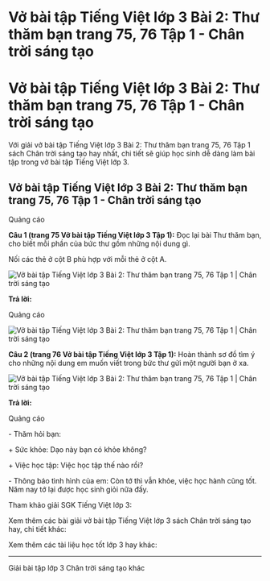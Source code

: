 # Vở bài tập Tiếng Việt lớp 3 Bài 2: Thư thăm bạn trang 75, 76 Tập 1 - Chân trời sáng tạo

# Vở bài tập Tiếng Việt lớp 3 Bài 2: Thư thăm bạn trang 75, 76 Tập 1 - Chân trời sáng tạo

Với giải vở bài tập Tiếng Việt lớp 3 Bài 2: Thư thăm bạn trang 75, 76 Tập 1 sách Chân trời sáng tạo hay nhất, chi tiết sẽ giúp học sinh dễ dàng làm bài tập trong vở bài tập Tiếng Việt lớp 3.

## Vở bài tập Tiếng Việt lớp 3 Bài 2: Thư thăm bạn trang 75, 76 Tập 1 - Chân trời sáng tạo

Quảng cáo

**Câu 1 (trang 75 Vở bài tập Tiếng Việt lớp 3 Tập 1):** Đọc lại bài Thư thăm bạn, cho biết mỗi phần của bức thư gồm những nội dung gì.

Nối các thẻ ở cột B phù hợp với mỗi thẻ ở cột A.

![Vở bài tập Tiếng Việt lớp 3 Bài 2: Thư thăm bạn trang 75, 76 Tập 1 | Chân trời sáng tạo](https://vietjack.com/vbt-tieng-viet-3-ct/images/bai-2-thu-tham-ban-sgk-tr-107-1.PNG)

**Trả lời:**

Quảng cáo

![Vở bài tập Tiếng Việt lớp 3 Bài 2: Thư thăm bạn trang 75, 76 Tập 1 | Chân trời sáng tạo](https://vietjack.com/vbt-tieng-viet-3-ct/images/bai-2-thu-tham-ban-sgk-tr-107-2.PNG)

**Câu 2 (trang 76 Vở bài tập Tiếng Việt lớp 3 Tập 1):** Hoàn thành sơ đồ tìm ý cho những nội dung em muốn viết trong bức thư gửi một người bạn ở xa.

![Vở bài tập Tiếng Việt lớp 3 Bài 2: Thư thăm bạn trang 75, 76 Tập 1 | Chân trời sáng tạo](https://vietjack.com/vbt-tieng-viet-3-ct/images/bai-2-thu-tham-ban-sgk-tr-107-3.PNG)

**Trả lời:**

Quảng cáo

\- Thăm hỏi bạn:

\+ Sức khỏe: Dạo này bạn có khỏe không?

\+ Việc học tập: Việc học tập thế nào rồi?

\- Thông báo tình hình của em: Còn tớ thì vẫn khỏe, việc học hành cũng tốt. Năm nay tớ lại được học sinh giỏi nữa đấy.

Tham khảo giải SGK Tiếng Việt lớp 3:

Xem thêm các bài giải vở bài tập Tiếng Việt lớp 3 sách Chân trời sáng tạo hay, chi tiết khác:

Xem thêm các tài liệu học tốt lớp 3 hay khác:

* * *

Giải bài tập lớp 3 Chân trời sáng tạo khác
